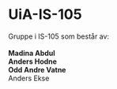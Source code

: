 # UiA-IS-105

Gruppe i IS-105 som består av:
<br><br><b>Madina Abdul
<br>Anders Hodne
<br>Odd Andre Vatne</b>
<br>Anders Ekse</b>

